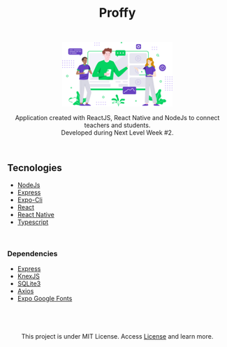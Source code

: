 <h1 align="center">Proffy</h1>

<br />

<p align="center">
<img src="web/src/assets/images/landing.svg" alt="proffy" width="50%" />
</p>
<p align="center">
Application created with ReactJS, React Native and NodeJs to connect teachers and students.<br />
Developed during Next Level Week #2.
</p>

<br />

<h2>Tecnologies</h2>

- [NodeJs](https://nodejs.org/en/ "NodeJs")
- [Express](https://expressjs.com/ "Express")
- [Expo-Cli](https://expo.io/tools#cli "Expo-Cli")
- [React](https://reactjs.org/ "React")
- [React Native](https://reactnative.dev/ "React Native")
- [Typescript](https://www.typescriptlang.org/ "Typescript")

<br />

<h3>Dependencies</h3>

- [Express](https://expressjs.com/ "Express")
- [KnexJS](http://knexjs.org/ "KnexJS")
- [SQLite3](https://www.npmjs.com/package/sqlite3 "SQLite3")
- [Axios](https://www.npmjs.com/package/axios "Axios")
- [Expo Google Fonts](https://github.com/expo/google-fonts " [Expo Google Fonts]")

<br />

<h1></h1>

<p align="center">
This project is under MIT License. Access <a href="https://github.com/thiagoaraujocampos/Proffy/blob/master/README.md">License</a> and learn more.
</p>
